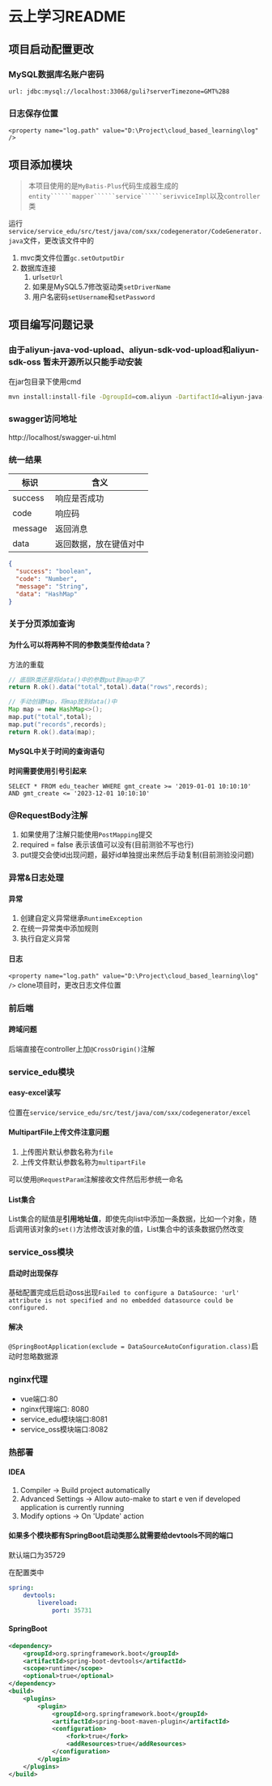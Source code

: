 # 云上学习README

## 项目启动配置更改

### MySQL数据库名账户密码

```url: jdbc:mysql://localhost:33068/guli?serverTimezone=GMT%2B8```

### 日志保存位置

```<property name="log.path" value="D:\Project\cloud_based_learning\log" />```

## 项目添加模块

>  本项目使用的是```MyBatis-Plus```代码生成器生成的```entity``````mapper``````service``````serivviceImpl```以及```controller```类

运行```service/service_edu/src/test/java/com/sxx/codegenerator/CodeGenerator.java```文件，更改该文件中的

1. mvc类文件位置```gc.setOutputDir```
2. 数据库连接
    1. url```setUrl```
    2. 如果是MySQL5.7修改驱动类```setDriverName```
    3. 用户名密码```setUsername```和```setPassword```

## 项目编写问题记录

### 由于aliyun-java-vod-upload、aliyun-sdk-vod-upload和aliyun-sdk-oss 暂未开源所以只能手动安装

在jar包目录下使用cmd
```bash
mvn install:install-file -DgroupId=com.aliyun -DartifactId=aliyun-java-vod-upload -Dversion=1.4.15 -Dpackaging=jar -Dfile=aliyun-java-vod-upload-1.4.15.jar
```
### swagger访问地址

http://localhost/swagger-ui.html

### 统一结果

| 标识 | 含义 |
|---------|-------------|
| success | 响应是否成功      |
| code    | 响应码         |
| message | 返回消息        |
| data    | 返回数据，放在键值对中 |
```json
{
  "success": "boolean",
  "code": "Number",
  "message": "String",
  "data": "HashMap"
}
```

### 关于分页添加查询

#### 为什么可以将两种不同的参数类型传给data？

方法的重载

```java
// 底层R类还是将data()中的参数put到map中了
return R.ok().data("total",total).data("rows",records);

// 手动创建Map，将map放到data()中
Map map = new HashMap<>();
map.put("total",total);
map.put("records",records);
return R.ok().data(map);
```

#### MySQL中关于时间的查询语句

**时间需要使用引号引起来**

```mysql
SELECT * FROM edu_teacher WHERE gmt_create >= '2019-01-01 10:10:10' AND gmt_create <= '2023-12-01 10:10:10'
```

### @RequestBody注解

1. 如果使用了注解只能使用```PostMapping```提交
2. required = false 表示该值可以没有(目前测验不写也行)
3. put提交会使id出现问题，最好id单独提出来然后手动复制(目前测验没问题)

### 异常&日志处理

#### 异常
1. 创建自定义异常继承```RuntimeException```
2. 在统一异常类中添加规则
3. 执行自定义异常
#### 日志
```<property name="log.path" value="D:\Project\cloud_based_learning\log" />```
clone项目时，更改日志文件位置

### 前后端

#### 跨域问题

后端直接在controller上加```@CrossOrigin()```注解

### service_edu模块

#### easy-excel读写

位置在```service/service_edu/src/test/java/com/sxx/codegenerator/excel```

#### MultipartFile上传文件注意问题

1. 上传图片默认参数名称为```file```
2. 上传文件默认参数名称为```multipartFile```

可以使用```@RequestParam```注解接收文件然后形参统一命名

#### List集合

List集合的赋值是**引用地址值**，即使先向list中添加一条数据，比如一个对象，随后调用该对象的```set()```方法修改该对象的值，List集合中的该条数据仍然改变

### service_oss模块

#### 启动时出现保存

基础配置完成后启动oss出现```Failed to configure a DataSource: 'url' attribute is not specified and no embedded datasource could be configured.```
#### 解决
```@SpringBootApplication(exclude = DataSourceAutoConfiguration.class)```启动时忽略数据源

### nginx代理

- vue端口:80
- nginx代理端口: 8080 
- service_edu模块端口:8081
- service_oss模块端口:8082

### 热部署

#### IDEA

1. Compiler -> BuiId project automatically
2. Advanced Settings -> AIIow auto-make to start e ven if developed application is currently running
3. Modify options -> On 'Update' action

#### 如果多个模块都有SpringBoot启动类那么就需要给devtools不同的端口

默认端口为35729

在配置类中

```yml
spring:
	devtools:
    	livereload:
     		port: 35731
```

#### SpringBoot

```xml
<dependency>
	<groupId>org.springframework.boot</groupId>
	<artifactId>spring-boot-devtools</artifactId>
   	<scope>runtime</scope>
    <optional>true</optional>
</dependency>
<build>
    <plugins>
        <plugin>
            <groupId>org.springframework.boot</groupId>
            <artifactId>spring-boot-maven-plugin</artifactId>
            <configuration>
                <fork>true</fork>
                <addResources>true</addResources>
            </configuration>
        </plugin>
    </plugins>
</build>
```

